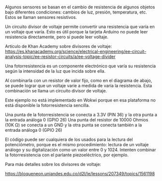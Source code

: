 Algunos sensores se basan en el cambio de resistencia de algunos objetos bajo diferentes condiciones: cambios de luz, presión, temperatura, etc. Estos se llaman sensores resistivos.

Un circuito divisor de voltaje permite convertir una resistencia que varía en un voltaje que varía. Esto es útil porque la tarjeta Arduino no puede leer resistencia directamente, pero sí puede leer voltaje.

Artículo de Khan Academy sobre divisores de voltaje:
https://es.khanacademy.org/science/electrical-engineering/ee-circuit-analysis-topic/ee-resistor-circuits/a/ee-voltage-divider

Una fotorresistencia es un componente electrónico que varía su resistencia según la intensidad de la luz que incida sobre ella.

Al combinarla con un resistor de valor fijo, como en el diagrama de abajo, se puede lograr que un voltaje varíe a medida de varía la resistencia. Esta combinación se llama un circuito divisor de voltaje. 

Este ejemplo no está implementado en Wokwi porque en esa plataforma no está disponible la fotorresistencia sencilla.

Una punta de la fotorresistencia se conecta a 3.3V (PIN 36) y la otra punta a la entrada análoga 0 (GPIO 26)
Una punta del resistor de 10000 Ohmios (10K Ω) se conecta a un GND y la otra punta se conecta también a la entrada análoga 0 (GPIO 26)

El código puede ser cualquiera de los usados para la lectura del potenciómetro, porque es el mismo procedimiento: lectura de un voltaje análogo y su digitalización como un valor entre 0 y 1024. Intenten combinar la fotorresistencia con el parlante piezoeléctrico, por ejemplo.

Para más detalles sobre los divisores de voltaje:

https://bloqueneon.uniandes.edu.co/d2l/le/lessons/207349/topics/1561198